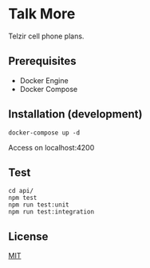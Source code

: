 # Talk More
Telzir cell phone plans.

## Prerequisites
* Docker Engine
* Docker Compose

## Installation (development)
```
docker-compose up -d
```
Access on localhost:4200

## Test
```
cd api/
npm test
npm run test:unit
npm run test:integration
```

## License
[MIT](https://choosealicense.com/licenses/mit/)
